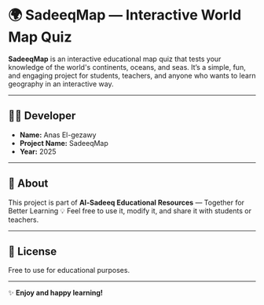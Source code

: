 # 🌍 SadeeqMap — Interactive World Map Quiz

**SadeeqMap** is an interactive educational map quiz that tests your knowledge of the world's continents, oceans, and seas.
It’s a simple, fun, and engaging project for students, teachers, and anyone who wants to learn geography in an interactive way.

---

## 👨‍💻 Developer

- **Name:** Anas El-gezawy
- **Project Name:** SadeeqMap
- **Year:** 2025

---

## 📘 About

This project is part of **Al-Sadeeq Educational Resources** — Together for Better Learning 💡
Feel free to use it, modify it, and share it with students or teachers.

---

## 📜 License

Free to use for educational purposes.

---

✨ **Enjoy and happy learning!**